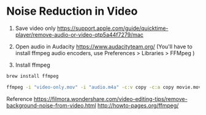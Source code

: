 # Noise Reduction in Video

1. Save video only
https://support.apple.com/guide/quicktime-player/remove-audio-or-video-qtp5a44f7279/mac

2. Open audio in Audacity
https://www.audacityteam.org/
(You'll have to install ffmpeg audio encoders, use Preferences > Libraries > FFMpeg )


3. Install ffmpeg
```bash
brew install ffmpeg
```

```bash
ffmpeg -i "video-only.mov" -i "audio.m4a" -c:v copy -c:a copy movie.mov
```


Reference
https://filmora.wondershare.com/video-editing-tips/remove-background-noise-from-video.html
http://howto-pages.org/ffmpeg/